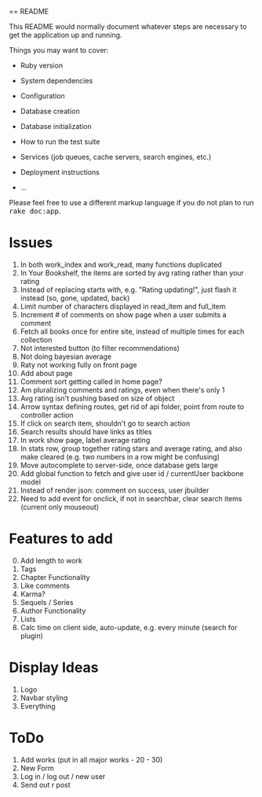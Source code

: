 == README

This README would normally document whatever steps are necessary to get the
application up and running.

Things you may want to cover:

* Ruby version

* System dependencies

* Configuration

* Database creation

* Database initialization

* How to run the test suite

* Services (job queues, cache servers, search engines, etc.)

* Deployment instructions

* ...


Please feel free to use a different markup language if you do not plan to run
<tt>rake doc:app</tt>.

# Issues
1.  In both work_index and work_read, many functions duplicated
2.  In Your Bookshelf, the items are sorted by avg rating rather than your rating
3.  Instead of replacing starts with, e.g. "Rating updating!", just flash it instead (so, gone, updated, back)
4.  Limit number of characters displayed in read_item and full_item
7.  Increment # of comments on show page when a user submits a comment
8.  Fetch all books once for entire site, instead of multiple times for each collection
9.  Not interested button (to filter recommendations)
10. Not doing bayesian average
11. Raty not working fully on front page
12. Add about page
13. Comment sort getting called in home page?
14. Am pluralizing comments and ratings, even when there's only 1
15. Avg rating isn't pushing based on size of object
16. Arrow syntax defining routes, get rid of api folder, point from route to controller action
18. If click on search item, shouldn't go to search action
20. Search results should have links as titles
21. In work show page, label average rating
22. In stats row, group together rating stars and average rating, and also make cleared (e.g. two numbers in a row might be confusing)
23. Move autocomplete to server-side, once database gets large
24. Add global function to fetch and give user id / currentUser backbone model
25. Instead of render json: comment on success, user jbuilder
26. Need to add event for onclick, if not in searchbar, clear search items (current only mouseout)

# Features to add
0. Add length to work
1. Tags
2. Chapter Functionality
3. Like comments
4. Karma?
5. Sequels / Series
6. Author Functionality
8. Lists
9. Calc time on client side, auto-update, e.g. every minute (search for plugin)

# Display Ideas
1. Logo
2. Navbar styling
3. Everything

# ToDo
1. Add works (put in all major works - 20 - 30)
2. New Form
3. Log in / log out / new user
7. Send out r post

